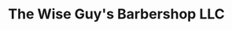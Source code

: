 ---
title: "The Wise Guy's Barbershop LLC"
url: /troy/the-wise-guys-barbershop-llc/
shop: hairdresser
---